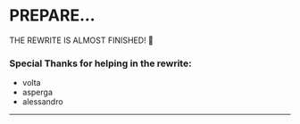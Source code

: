 # PREPARE...
THE REWRITE IS ALMOST FINISHED! 👀

### Special Thanks for helping in the rewrite:
- volta
- asperga
- alessandro
----
